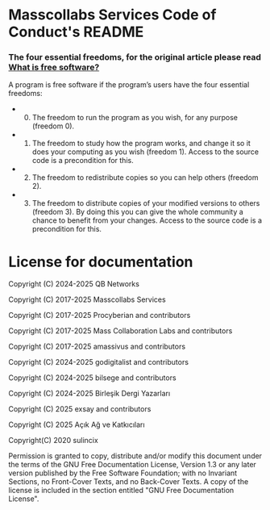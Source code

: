 # Masscollabs Services Code of Conduct's README

### The four essential freedoms, for the original article please read [What is free software?](https://www.gnu.org/philosophy/free-sw.en.html)

A program is free software if the program’s users have the four essential freedoms:

* 0. The freedom to run the program as you wish, for any purpose (freedom 0).
* 1. The freedom to study how the program works, and change it so it does your computing as you wish (freedom 1). Access to the source code is a precondition for this.
* 2. The freedom to redistribute copies so you can help others (freedom 2).
* 3. The freedom to distribute copies of your modified versions to others (freedom 3). By doing this you can give the whole community a chance to benefit from your changes. Access to the source code is a precondition for this.

# License for documentation

Copyright (C)  2024-2025  QB Networks

Copyright (C)  2017-2025  Masscollabs Services

Copyright (C)  2017-2025  Procyberian and contributors

Copyright (C)  2017-2025  Mass Collaboration Labs and contributors

Copyright (C)  2017-2025  amassivus and contributors

Copyright (C) 2024-2025 godigitalist and contributors

Copyright (C) 2024-2025 bilsege and contributors

Copyright (C) 2024-2025  Birleşik Dergi Yazarları

Copyright (C) 2025  exsay and contributors

Copyright (C) 2025  Açık Ağ ve Katkıcıları

Copyright(C) 2020 sulincix

Permission is granted to copy, distribute and/or modify this document
under the terms of the GNU Free Documentation License, Version 1.3
or any later version published by the Free Software Foundation;
with no Invariant Sections, no Front-Cover Texts, and no Back-Cover Texts.
A copy of the license is included in the section entitled "GNU
Free Documentation License".
